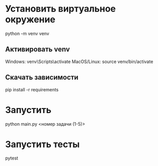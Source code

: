 # Установить виртуальное окружение
python -m venv venv
## Активировать venv
Windows: venv\Scripts\activate
MacOS/Linux: source venv/bin/activate
## Скачать зависимости
pip install -r requirements
# Запустить
python main.py <номер задачи (1-5)>
# Запустить тесты
pytest
